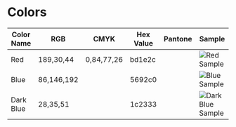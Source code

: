 # Colors

| Color Name | RGB | CMYK | Hex Value | Pantone | Sample |
| --- | --- | --- | --- | --- | --- |
| Red | 189,30,44 | 0,84,77,26 | bd1e2c | | ![Red Sample](https://via.placeholder.com/150/bd1e2c/bd1e2c)
| Blue | 86,146,192 | | 5692c0 | | ![Blue Sample](https://via.placeholder.com/150/5692c0/5692c0)
| Dark Blue | 28,35,51 | | 1c2333 | |![Dark Blue Sample](https://via.placeholder.com/150/1c2333/1c2333)
